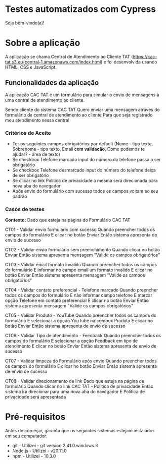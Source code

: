 # Testes automatizados com Cypress

Seja bem-vindo(a)!

# Sobre a aplicação

A aplicação se chama Central de Atendimento ao Cliente TAT (https://cac-tat.s3.eu-central-1.amazonaws.com/index.html) e foi desenvolvida usando HTML, CSS e JavaScript.

## Funcionalidades da aplicação

A aplicação CAC TAT é um formulário para simular o envio de mensagens à uma central de atendimento ao cliente.

Sendo cliente do sistema CAC TAT
Quero enviar uma mensagem através do formulário da central de atendimento ao cliente
Para que seja registrado meu atendimento nessa central

### Critérios de Aceite

* Ter os seguintes campos obrigatórios por default (Nome - tipo texto, Sobrenome - tipo texto, Email **com validacão**, Como podemos te ajudar? - área de texto)
* Se checkbox Telefone marcado input do número do telefone passa a ser obrigatório
* Se checkbox Telefone desmarcado input do número do telefone deixa de ser obrigatório
* Se clicar no link Politica de privacidade a mesma será direcionada para nova aba do navegador 
* Após envio do formulário com sucesso todos os campos voltam ao seu padrão

### Casos de testes

**Contexto:** 
    Dado que esteja na página do Formulário CAC TAT

CT01 - Validar envio formulário com sucesso
    Quando preencher todos os campos do formulário
    E clicar no botão Enviar
    Então sistema apresenta de envio de sucesso 

CT02 - Validar envio formulário sem preenchimento 
    Quando clicar no botão Enviar
    Então sistema apresenta mensagem "Valide os campos obrigatórios"

CT03 - Validar email formato invalido
    Quando preencher todos os campos do formulário
    E informar no campo email um formato invalido
    E clicar no botão Enviar
    Então sistema apresenta mensagem "Valide os campos obrigatórios"

CT04 - Validar contato preferencial - Telefone marcado
    Quando preencher todos os campos do formulário
    E não informar campo telefone
    E marcar opção Telefone em contato preferencial
    E clicar no botão Enviar
    Então sistema apresenta mensagem "Valide os campos obrigatórios"

CT05 - Validar Produto - YouTube
    Quando preencher todos os campos do formulário
    E selecionar a opção You tube na combox Produto
    E clicar no botão Enviar
    Então sistema apresenta de envio de sucesso 

CT06 - Validar Tipo de atendimento - Feedback
    Quando preencher todos os campos do formulário
    E selecionar a opção Feedback em tipo de atendimento
    E clicar no botão Enviar
    Então sistema apresenta de envio de sucesso 

CT07 - Validar limpeza do Formulário após envio
    Quando preencher todos os campos do formulário
    E clicar no botão Enviar
    Então sistema apresenta de envio de sucesso 

CT08 - Validar direcionamento de link
    Dado que esteja na página de formulário
    Quando clicar no link CAC TAT - Política de privacidade
    Então sistema ira direcionar para uma nova aba do navegador
    E Politica de privacidade será apresentada

# Pré-requisitos

Antes de começar, garanta que os seguintes sistemas estejam instalados em seu computador.

- git - Utilizei - git version 2.41.0.windows.3
- Node.js - Utilizei - v20.11.0
- npm - Utilizei - 10.3.0